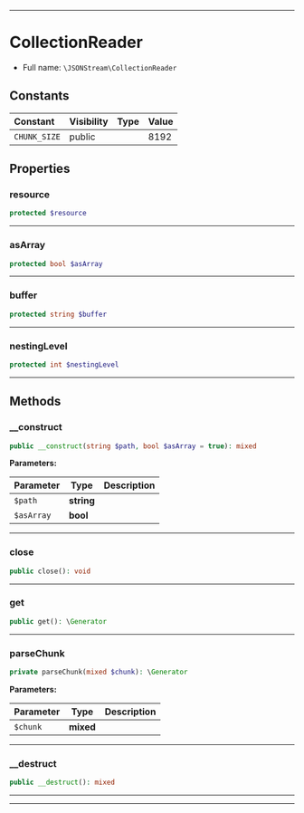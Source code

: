 ***

# CollectionReader

* Full name: `\JSONStream\CollectionReader`

## Constants

| Constant | Visibility | Type | Value |
|:---------|:-----------|:-----|:------|
|`CHUNK_SIZE`|public| |8192|

## Properties

### resource

```php
protected $resource
```

***

### asArray

```php
protected bool $asArray
```

***

### buffer

```php
protected string $buffer
```

***

### nestingLevel

```php
protected int $nestingLevel
```

***

## Methods

### __construct

```php
public __construct(string $path, bool $asArray = true): mixed
```

**Parameters:**

| Parameter | Type | Description |
|-----------|------|-------------|
| `$path` | **string** |  |
| `$asArray` | **bool** |  |

***

### close

```php
public close(): void
```

***

### get

```php
public get(): \Generator
```

***

### parseChunk

```php
private parseChunk(mixed $chunk): \Generator
```

**Parameters:**

| Parameter | Type | Description |
|-----------|------|-------------|
| `$chunk` | **mixed** |  |

***

### __destruct

```php
public __destruct(): mixed
```

***


***


